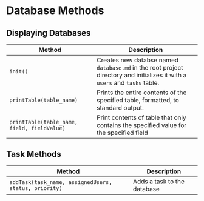 #   Database Methods

## Displaying Databases
| Method    | Description               |
| --------- | ------------------------- |
| `init()`    | Creates new databse named `database.md` in the root project directory and initializes it with a `users` and `tasks` table.
| `printTable(table_name)` | Prints the entire contents of the specified table, formatted, to standard output.
| `printTable(table_name, field, fieldValue)` | Print contents of table that only contains the specified value for the specified field |

## Task Methods
| Method    | Description               |
| --------- | ------------------------- |
| `addTask(task_name, assignedUsers, status, priority)` | Adds a task to the database 